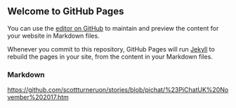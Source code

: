 ## Welcome to GitHub Pages

You can use the [editor on GitHub](https://github.com/scottturneruon/stories/edit/master/index.md) to maintain and preview the content for your website in Markdown files.

Whenever you commit to this repository, GitHub Pages will run [Jekyll](https://jekyllrb.com/) to rebuild the pages in your site, from the content in your Markdown files.

### Markdown

https://github.com/scottturneruon/stories/blob/pichat/%23PiChatUK%20November%202017.htm
